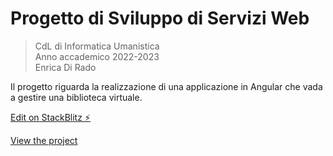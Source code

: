 # Progetto di Sviluppo di Servizi Web
>CdL di Informatica Umanistica\
>Anno accademico 2022-2023\
>Enrica Di Rado
>
Il progetto riguarda la realizzazione di una applicazione in Angular che vada a gestire una biblioteca virtuale.

[Edit on StackBlitz ⚡️](https://stackblitz.com/edit/stackblitz-starters-kaujhx)

[View the project]()
